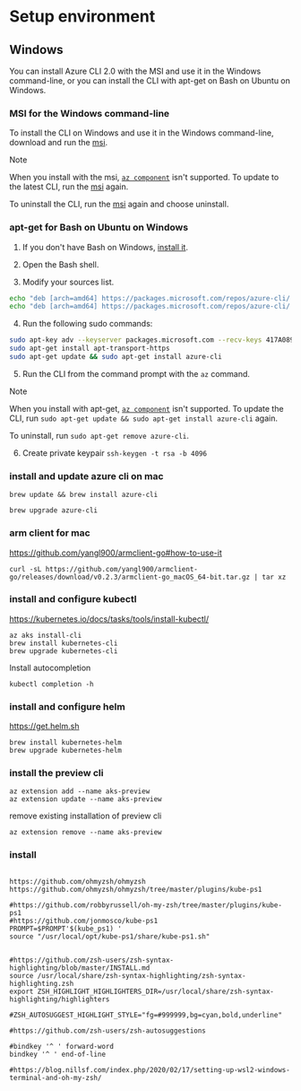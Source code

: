# Setup environment

## Windows

You can install Azure CLI 2.0 with the MSI and use it in the Windows command-line, or you can install the CLI with apt-get on Bash on Ubuntu on Windows.

### MSI for the Windows command-line 

To install the CLI on Windows and use it in the Windows command-line, download and run the [msi](https://aka.ms/InstallAzureCliWindows).

> [!NOTE]
> When you install with the msi, [`az component`](/cli/azure/component) isn't supported.
> To update to the latest CLI, run the [msi](https://aka.ms/InstallAzureCliWindows) again.
> 
> To uninstall the CLI, run the [msi](https://aka.ms/InstallAzureCliWindows) again and choose uninstall.

### apt-get for Bash on Ubuntu on Windows

1. If you don't have Bash on Windows, [install it](https://msdn.microsoft.com/commandline/wsl/install_guide).

2. Open the Bash shell.

3. Modify your sources list.

```bash
echo "deb [arch=amd64] https://packages.microsoft.com/repos/azure-cli/ wheezy main" | sudo tee /etc/apt/sources.list.d/azure-cli.list
echo "deb [arch=amd64] https://packages.microsoft.com/repos/azure-cli/ wheezy main" | sudo tee /etc/apt/sources.list.d/azure-cli.list
```

4. Run the following sudo commands:

```bash
sudo apt-key adv --keyserver packages.microsoft.com --recv-keys 417A0893
sudo apt-get install apt-transport-https
sudo apt-get update && sudo apt-get install azure-cli
```

5. Run the CLI from the command prompt with the `az` command.

> [!NOTE]
> When you install with apt-get, [`az component`](/cli/azure/component) isn't supported.
> To update the CLI, run `sudo apt-get update && sudo apt-get install azure-cli` again.
> 
> To uninstall, run `sudo apt-get remove azure-cli`.

6. Create private keypair
`
ssh-keygen -t rsa -b 4096
`

### install and update azure cli on mac

```
brew update && brew install azure-cli

brew upgrade azure-cli
```

### arm client for mac
https://github.com/yangl900/armclient-go#how-to-use-it

```
curl -sL https://github.com/yangl900/armclient-go/releases/download/v0.2.3/armclient-go_macOS_64-bit.tar.gz | tar xz

```

### install and configure kubectl
https://kubernetes.io/docs/tasks/tools/install-kubectl/

```
az aks install-cli 
brew install kubernetes-cli
brew upgrade kubernetes-cli
```

Install autocompletion
```
kubectl completion -h
```

### install and configure helm
https://get.helm.sh

```
brew install kubernetes-helm
brew upgrade kubernetes-helm
```

### install the preview cli
```
az extension add --name aks-preview
az extension update --name aks-preview
```

remove existing installation of preview cli
```
az extension remove --name aks-preview
```

### install 
```

https://github.com/ohmyzsh/ohmyzsh
https://github.com/ohmyzsh/ohmyzsh/tree/master/plugins/kube-ps1

#https://github.com/robbyrussell/oh-my-zsh/tree/master/plugins/kube-ps1
#https://github.com/jonmosco/kube-ps1
PROMPT=$PROMPT'$(kube_ps1) ' 
source "/usr/local/opt/kube-ps1/share/kube-ps1.sh"


#https://github.com/zsh-users/zsh-syntax-highlighting/blob/master/INSTALL.md
source /usr/local/share/zsh-syntax-highlighting/zsh-syntax-highlighting.zsh
export ZSH_HIGHLIGHT_HIGHLIGHTERS_DIR=/usr/local/share/zsh-syntax-highlighting/highlighters

#ZSH_AUTOSUGGEST_HIGHLIGHT_STYLE="fg=#999999,bg=cyan,bold,underline"

#https://github.com/zsh-users/zsh-autosuggestions

#bindkey '^ ' forward-word
bindkey '^ ' end-of-line

#https://blog.nillsf.com/index.php/2020/02/17/setting-up-wsl2-windows-terminal-and-oh-my-zsh/
```